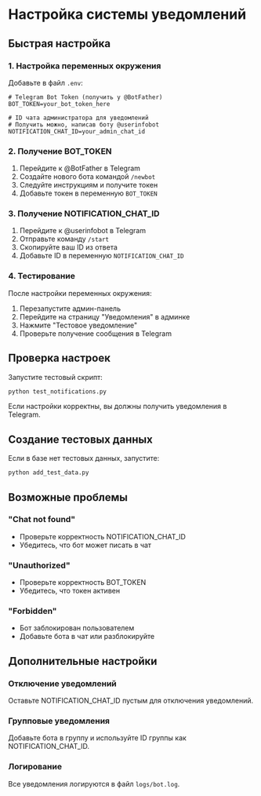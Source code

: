 # Настройка системы уведомлений

## Быстрая настройка

### 1. Настройка переменных окружения

Добавьте в файл `.env`:

```env
# Telegram Bot Token (получить у @BotFather)
BOT_TOKEN=your_bot_token_here

# ID чата администратора для уведомлений
# Получить можно, написав боту @userinfobot
NOTIFICATION_CHAT_ID=your_admin_chat_id
```

### 2. Получение BOT_TOKEN

1. Перейдите к @BotFather в Telegram
2. Создайте нового бота командой `/newbot`
3. Следуйте инструкциям и получите токен
4. Добавьте токен в переменную `BOT_TOKEN`

### 3. Получение NOTIFICATION_CHAT_ID

1. Перейдите к @userinfobot в Telegram
2. Отправьте команду `/start`
3. Скопируйте ваш ID из ответа
4. Добавьте ID в переменную `NOTIFICATION_CHAT_ID`

### 4. Тестирование

После настройки переменных окружения:

1. Перезапустите админ-панель
2. Перейдите на страницу "Уведомления" в админке
3. Нажмите "Тестовое уведомление"
4. Проверьте получение сообщения в Telegram

## Проверка настроек

Запустите тестовый скрипт:

```bash
python test_notifications.py
```

Если настройки корректны, вы должны получить уведомления в Telegram.

## Создание тестовых данных

Если в базе нет тестовых данных, запустите:

```bash
python add_test_data.py
```

## Возможные проблемы

### "Chat not found"
- Проверьте корректность NOTIFICATION_CHAT_ID
- Убедитесь, что бот может писать в чат

### "Unauthorized"
- Проверьте корректность BOT_TOKEN
- Убедитесь, что токен активен

### "Forbidden"
- Бот заблокирован пользователем
- Добавьте бота в чат или разблокируйте

## Дополнительные настройки

### Отключение уведомлений
Оставьте NOTIFICATION_CHAT_ID пустым для отключения уведомлений.

### Групповые уведомления
Добавьте бота в группу и используйте ID группы как NOTIFICATION_CHAT_ID.

### Логирование
Все уведомления логируются в файл `logs/bot.log`.

